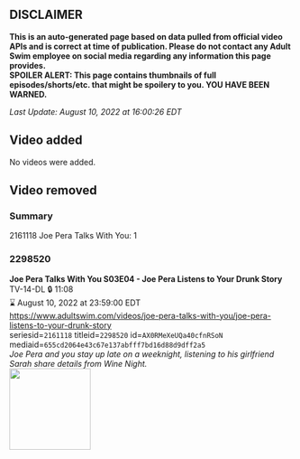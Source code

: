## DISCLAIMER
**This is an auto-generated page based on data pulled from official video APIs and is correct at time of publication. Please do not contact any Adult Swim employee on social media regarding any information this page provides.**  
**SPOILER ALERT: This page contains thumbnails of full episodes/shorts/etc. that might be spoilery to you. YOU HAVE BEEN WARNED.**  

_Last Update: August 10, 2022 at 16:00:26 EDT_
## Video added
No videos were added.  
## Video removed
### Summary
2161118 Joe Pera Talks With You: 1  
### 2298520
**Joe Pera Talks With You S03E04 - Joe Pera Listens to Your Drunk Story**  
TV-14-DL 🔒 11:08  
⌛ August 10, 2022 at 23:59:00 EDT  
https://www.adultswim.com/videos/joe-pera-talks-with-you/joe-pera-listens-to-your-drunk-story  
seriesid=`2161118` titleid=`2298520` id=`AX0RMeXeUQa40cfnRSoN` mediaid=`655cd2064e43c67e137abfff7bd16d88d9dff2a5`  
_Joe Pera and you stay up late on a weeknight, listening to his girlfriend Sarah share details from Wine Night._  
<a href="https://media.cdn.adultswim.com/uploads/20211112/thumbnails/2_2111121021245-JoePeraTalksWithYou_304_JoePeraListensToYourDrunkStory.png"><img src="https://media.cdn.adultswim.com/uploads/20211112/thumbnails/2_2111121021245-JoePeraTalksWithYou_304_JoePeraListensToYourDrunkStory.png" height="144px" /></a>
